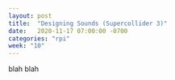 ```yaml
---
layout: post
title:  "Designing Sounds (Supercollider 3)"
date:   2020-11-17 07:00:00 -0700
categories: "rpi"
week: "10"
---
```


blah blah
